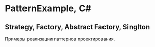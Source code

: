 # PatternExample, C#
## Strategy, Factory, Abstract Factory, Singlton
Примеры реализации паттернов проектирования.
